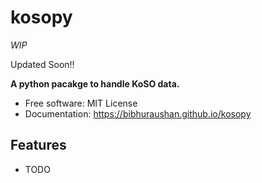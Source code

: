 # kosopy

*WIP*

Updated Soon!!


**A python pacakge to handle KoSO data.**


-   Free software: MIT License
-   Documentation: https://bibhuraushan.github.io/kosopy
    

## Features

-   TODO
